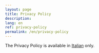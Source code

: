 ```yaml
---
layout: page
title: Privacy Policy
description:
lang: en
ref: privacy-policy
permalink: /en/privacy-policy
---
```


The Privacy Policy is available in [Italian](/it/privacy-policy) only.

